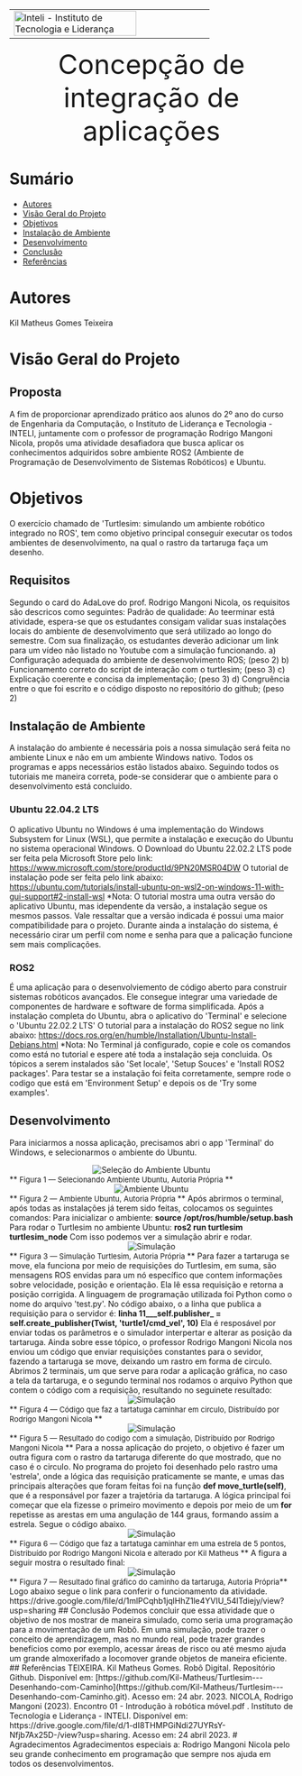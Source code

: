 <table>
<tr>
</td>
<td><a  href= "https://www.inteli.edu.br/"><img  src="https://www.inteli.edu.br/wp-content/uploads/2021/08/20172028/marca_1-2.png"  alt="Inteli - Instituto de Tecnologia e Liderança"  border="0"  width="80%"></a>
</td>
</tr>
</table>
<font  size="20"><center>
Concepção de integração de aplicações
 
</center></font>

# Sumário
- [Autores](#autores)
- [Visão Geral do Projeto](#visão-geral-do-projeto)
- [Objetivos](#objetivos)
- [Instalação de Ambiente](#instalação-de-ambiente)
- [Desenvolvimento](#desenvolvimento)
- [Conclusão](#conclusão)
- [Referências](#referências)


# Autores
Kil Matheus Gomes Teixeira


# Visão Geral do Projeto
## Proposta
A fim de proporcionar aprendizado prático aos alunos do 2º ano do curso de Engenharia da Computação, o Instituto de Liderança e Tecnologia - INTELI, juntamente com o professor de programação Rodrigo Mangoni Nicola, propôs uma atividade desafiadora que busca aplicar os conhecimentos adquiridos sobre ambiente ROS2 (Ambiente de Programação de Desenvolvimento de Sistemas Robóticos) e Ubuntu.

# Objetivos
O exercício chamado de 'Turtlesim: simulando um ambiente robótico integrado no ROS', tem como objetivo principal conseguir executar os todos  ambientes de desenvolvimento, na qual o rastro da tartaruga faça um desenho.
## Requisitos
Segundo o card do AdaLove do prof. Rodrigo Mangoni Nicola, os requisitos são descricos como seguintes:
Padrão de qualidade:
Ao teerminar está atividade, espera-se que os estudantes consigam validar suas instalações locais do ambiente de desenvolvimento que será utilizado ao longo do semestre. Com sua finalização, os estudantes deverão adicionar um link para um vídeo não listado no Youtube com a simulação funcionando.
a) Configuração adequada do ambiente de desenvolvimento ROS; (peso 2)
b) Funcionamento correto do script de interação com o turtlesim; (peso 3)
c) Explicação coerente e concisa da implementação; (peso 3)
d) Congruência entre o que foi escrito e o código disposto no repositório do github; (peso 2)
## Instalação de Ambiente
A instalação do ambiente é necessária pois a nossa simulação será feita no ambiente Linux e não em um ambiente Windows nativo. Todos os programas e apps necessários estão listados abaixo. Seguindo todos os tutoriais me maneira correta, pode-se considerar que o ambiente para o desenvolvimento está concluido.
### Ubuntu 22.04.2 LTS
O aplicativo Ubuntu no Windows é uma implementação do Windows Subsystem for Linux (WSL), que permite a instalação e execução do Ubuntu no sistema operacional Windows.
O Download do Ubuntu 22.02.2 LTS pode ser feita pela Microsoft Store pelo link:
https://www.microsoft.com/store/productId/9PN20MSR04DW
O tutorial de instalação pode ser feita pelo link abaixo:
https://ubuntu.com/tutorials/install-ubuntu-on-wsl2-on-windows-11-with-gui-support#2-install-wsl
*Nota: O tutorial mostra uma outra versão do aplicativo Ubuntu, mas idependente da versão, a instalação segue os mesmos passos. Vale ressaltar que a versão indicada é possui uma maior compatibilidade para o projeto. Durante ainda a instalação do sistema, é necessário cirar um perfil com nome e senha para que a palicação funcione sem mais complicações.
### ROS2
É uma aplicação para o desenvolviemento de código aberto para construir sistemas robóticos avançados. Ele consegue integrar uma variedade de componentes de hardware e software de forma simplificada.
Após a instalação completa do Ubuntu, abra o aplicativo do 'Terminal' e selecione o 'Ubuntu 22.02.2 LTS'
O tutorial para a instalação do ROS2 segue no link abaixo:
https://docs.ros.org/en/humble/Installation/Ubuntu-Install-Debians.html
*Nota: No Terminal já configurado, copie e cole os comandos como está no tutorial e espere até toda a instalação seja concluida. Os tópicos a serem instalados são 'Set locale', 'Setup Souces' e 'Install ROS2 packages'. Para testar se a instalação foi feita corretamente, sempre rode o codigo que está em 'Environment Setup' e depois os de 'Try some examples'.
## Desenvolvimento
Para iniciarmos a nossa aplicação, precisamos abri o app 'Terminal' do Windows, e selecionarmos o ambiente do Ubuntu.
<center>
<img  src="img\sec_ambiente.png"  alt="Seleção do Ambiente Ubuntu"  />
</center>
**<font  size=2> Figura 1 — Selecionando Ambiente Ubuntu, Autoria Própria </font>**
<center>
<img  src="img\ambiente_1.png"  alt="Ambiente Ubuntu"  />
</center>
**<font  size=2> Figura 2 — Ambiente Ubuntu, Autoria Própria </font>**
Após abrirmos o terminal, após todas as instalações já terem sido feitas, colocamos os seguintes comandos:
Para inicializar o ambiente:
<b>source  /opt/ros/humble/setup.bash</b>
Para rodar o Turtlesim no ambiente Ubuntu:
<b>ros2 run turtlesim turtlesim_node</b>
Com isso podemos ver a simulação abrir e rodar.
<center>
<img  src="img\turtle.png"  alt="Simulação"  />
</center>
**<font  size=2> Figura 3 — Simulação Turtlesim, Autoria Própria </font>**
Para fazer a tartaruga se move, ela funciona por meio de requisições do Turtlesim, em suma, são mensagens ROS envidas para um nó específico que contem informações sobre velocidade, posição e orientação. Ela lê essa requisição e retorna a posição corrigida. A linguagem de programação utilizada foi Python como o nome do arquivo 'test.py'.
No código abaixo, o a linha que publica a requisição para o servidor é:
<b>linha 11___self.publisher_ = self.create_publisher(Twist, 'turtle1/cmd_vel', 10)</b>
Ela é resposável por enviar todas os parâmetros e o simulador interpertar e alterar as posição da tartaruga.
Ainda sobre esse tópico, o professor Rodrigo Mangoni Nicola nos enviou um código que enviar requisições constantes para o sevidor, fazendo a tartaruga se move, deixando um rastro em forma de circulo.
Abrimos 2 terminais, um que serve para rodar a aplicação gráfica, no caso a tela da tartaruga, e o segundo terminal nos rodamos o arquivo Python que contem o código com a requisição, resultando no seguinete resultado:
<center>
<img  src="img\code_circle.png"  alt="Simulação"  />
</center>
**<font  size=2> Figura 4 — Código que faz a tartatuga caminhar em circulo, Distribuído por Rodrigo Mangoni Nicola </font>**
<center>
<img  src="img\turtle_circle.png"  alt="Simulação"  />
</center>
**<font  size=2> Figura 5 — Resultado do codigo com a simulação, Distribuído por Rodrigo Mangoni Nicola </font>**
Para a nossa aplicação do projeto, o objetivo é fazer um outra figura com o rastro da tartaruga diferente do que mostrado, que no caso é o circulo.
No programa do projeto foi desenhado pelo rastro uma 'estrela', onde a lógica das requisição praticamente se mante, e umas das principais alterações que foram feitas foi na função <b>def move_turtle(self)</b>, que é a responsável por fazer a trajetória da tartaruga.
A lógica principal foi começar que ela fizesse o primeiro movimento e depois por meio de um <b>for</b> repetisse as arestas em uma angulação de 144 graus, formando assim a estrela.
Segue o código abaixo.
<center>
<img  src="img\code_estrela.png"  alt="Simulação"  />
</center>
**<font  size=2> Figura 6 — Código que faz a tartatuga caminhar em uma estrela de 5 pontos, Distribuído por Rodrigo Mangoni Nicola e alterado por Kil Matheus </font>**
A figura a seguir mostra o resultado final:
<center>
<img  src="img\turtle_estrela.png"  alt="Simulação"  />
</center>
**<font  size=2> Figura 7 — Resultado final gráfico do caminho da tartaruga, Autoria Própria</font>**
Logo abaixo segue o link para conferir o funcionamento da atividade.
https://drive.google.com/file/d/1mlPCqhb1jqlHhZ1le4YVIU_54lTdiejy/view?usp=sharing
## Conclusão
Podemos concluir que essa atividade que o objetivo de nos mostrar de maneira simulado, como seria uma programação para a movimentação de um Robô. Em uma simulação, pode trazer o conceito de aprendizagem, mas no mundo real, pode trazer grandes benefícios como por exemplo, acessar áreas de risco ou até mesmo ajuda um grande almoxerifado a locomover grande objetos de maneira eficiente.
## Referências
TEIXEIRA. Kil Matheus Gomes. Robô Digital. Repositório Github. Disponível em: [https://github.com/Kil-Matheus/Turtlesim---Desenhando-com-Caminho](https://github.com/Kil-Matheus/Turtlesim---Desenhando-com-Caminho.git). Acesso em: 24 abr. 2023.
NICOLA,  Rodrigo Mangoni (2023). Encontro 01 - Introdução à robótica móvel.pdf . Instituto de Tecnologia e Liderança - INTELI. Disponível em: https://drive.google.com/file/d/1-dI8THMPGiNdi27UYRsY-Nfjb7Ax25D-/view?usp=sharing. Acesso em: 24 abril 2023.
# Agradecimentos
Agradecimentos especiais a:
 Rodrigo Mangoni Nicola pelo seu grande conhecimento em programação que sempre nos ajuda em todos os desenvolvimentos.

